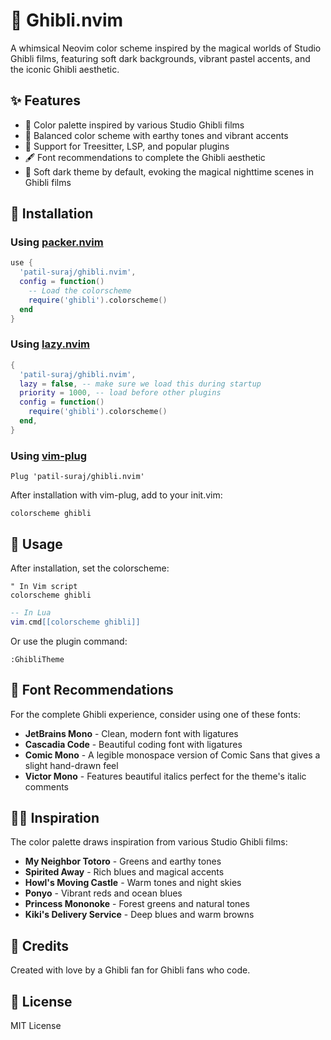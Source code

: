 # 🌱 Ghibli.nvim

A whimsical Neovim color scheme inspired by the magical worlds of Studio Ghibli films, featuring soft dark backgrounds, vibrant pastel accents, and the iconic Ghibli aesthetic.
<!-- 
![Ghibli.nvim Theme](https://via.placeholder.com/800x450) -->

## ✨ Features

- 🎨 Color palette inspired by various Studio Ghibli films
- 🌿 Balanced color scheme with earthy tones and vibrant accents
- 🌟 Support for Treesitter, LSP, and popular plugins
- 🖋️ Font recommendations to complete the Ghibli aesthetic
- 🌃 Soft dark theme by default, evoking the magical nighttime scenes in Ghibli films

## 🌊 Installation

### Using [packer.nvim](https://github.com/wbthomason/packer.nvim)

```lua
use {
  'patil-suraj/ghibli.nvim',
  config = function()
    -- Load the colorscheme
    require('ghibli').colorscheme()
  end
}
```

### Using [lazy.nvim](https://github.com/folke/lazy.nvim)

```lua
{
  'patil-suraj/ghibli.nvim',
  lazy = false, -- make sure we load this during startup
  priority = 1000, -- load before other plugins
  config = function()
    require('ghibli').colorscheme()
  end,
}
```

### Using [vim-plug](https://github.com/junegunn/vim-plug)

```vim
Plug 'patil-suraj/ghibli.nvim'
```

After installation with vim-plug, add to your init.vim:

```vim
colorscheme ghibli
```

## 🍃 Usage

After installation, set the colorscheme:

```vim
" In Vim script
colorscheme ghibli
```

```lua
-- In Lua
vim.cmd[[colorscheme ghibli]]
```

Or use the plugin command:

```vim
:GhibliTheme
```

## 🌸 Font Recommendations

For the complete Ghibli experience, consider using one of these fonts:

- **JetBrains Mono** - Clean, modern font with ligatures
- **Cascadia Code** - Beautiful coding font with ligatures
- **Comic Mono** - A legible monospace version of Comic Sans that gives a slight hand-drawn feel
- **Victor Mono** - Features beautiful italics perfect for the theme's italic comments


## 🧙‍♂️ Inspiration

The color palette draws inspiration from various Studio Ghibli films:

- **My Neighbor Totoro** - Greens and earthy tones
- **Spirited Away** - Rich blues and magical accents
- **Howl's Moving Castle** - Warm tones and night skies
- **Ponyo** - Vibrant reds and ocean blues
- **Princess Mononoke** - Forest greens and natural tones
- **Kiki's Delivery Service** - Deep blues and warm browns

<!-- ## 📸 Screenshots

![Editing Lua](https://via.placeholder.com/800x450)
![Editing Python](https://via.placeholder.com/800x450)
![Editing Javascript](https://via.placeholder.com/800x450) -->

## 🌟 Credits

Created with love by a Ghibli fan for Ghibli fans who code.

## 📝 License

MIT License